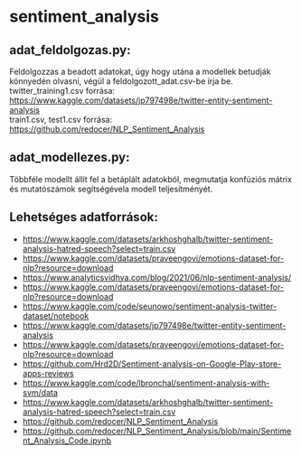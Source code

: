 # sentiment_analysis

## adat_feldolgozas.py:
Feldolgozzas a beadott adatokat, úgy hogy utána a modellek betudják könnyedén olvasni, végül a feldolgozott_adat.csv-be írja be. 
twitter_training1.csv forrása: <br />
https://www.kaggle.com/datasets/jp797498e/twitter-entity-sentiment-analysis <br />
train1.csv, test1.csv forrása: <br />
https://github.com/redocer/NLP_Sentiment_Analysis <br />

## adat_modellezes.py:
Többféle modellt állít fel a betáplált adatokból, megmutatja konfúziós mátrix és mutatószámok segítségévela modell teljesítményét.

## Lehetséges adatforrások:

- https://www.kaggle.com/datasets/arkhoshghalb/twitter-sentiment-analysis-hatred-speech?select=train.csv
- https://www.kaggle.com/datasets/praveengovi/emotions-dataset-for-nlp?resource=download
- https://www.analyticsvidhya.com/blog/2021/06/nlp-sentiment-analysis/
- https://www.kaggle.com/datasets/praveengovi/emotions-dataset-for-nlp?resource=download
- https://www.kaggle.com/code/seunowo/sentiment-analysis-twitter-dataset/notebook
- https://www.kaggle.com/datasets/jp797498e/twitter-entity-sentiment-analysis
- https://www.kaggle.com/datasets/praveengovi/emotions-dataset-for-nlp?resource=download
- https://github.com/Hrd2D/Sentiment-analysis-on-Google-Play-store-apps-reviews
- https://www.kaggle.com/code/lbronchal/sentiment-analysis-with-svm/data
- https://www.kaggle.com/datasets/arkhoshghalb/twitter-sentiment-analysis-hatred-speech?select=train.csv
- https://github.com/redocer/NLP_Sentiment_Analysis
- https://github.com/redocer/NLP_Sentiment_Analysis/blob/main/Sentiment_Analysis_Code.ipynb
